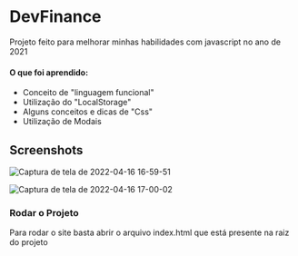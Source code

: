 # DevFinance

Projeto feito para melhorar minhas habilidades com javascript no ano de 2021

#### O que foi aprendido:

 - Conceito de "linguagem funcional"
 - Utilização do "LocalStorage"
 - Alguns conceitos e dicas de "Css"
 - Utilização de Modais

## Screenshots
![Captura de tela de 2022-04-16 16-59-51](https://user-images.githubusercontent.com/59426281/163689838-77c90547-ab0b-48c9-8af7-4b4d78d34de6.png)

![Captura de tela de 2022-04-16 17-00-02](https://user-images.githubusercontent.com/59426281/163689846-5315d28a-4933-466a-84fb-83afacef9899.png)


### Rodar o Projeto

Para rodar o site basta abrir o arquivo index.html que está presente na raiz do projeto
